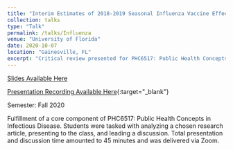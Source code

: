 ```yaml
---
title: "Interim Estimates of 2018-2019 Seasonal Influenza Vaccine Effectiveness"
collection: talks
type: "Talk"
permalink: /talks/Influenza
venue: "University of Florida"
date: 2020-10-07
location: "Gainesville, FL"
excerpt: "Critical review presented for PHC6517: Public Health Concepts in Infectious Disease"
---
```


[Slides Available Here](http://shalslikesepi.github.io/files/InfluenzaEstimates.pdf)    

[Presentation Recording Available Here](https://youtu.be/u_ccXJmmIKA){:target="_blank"}    


Semester: Fall 2020  

Fulfillment of a core component of PHC6517: Public Health Concepts in Infectious Disease. Students were tasked with analyzing a chosen research article, presenting to the class, and leading a discussion. Total presentation and discussion time amounted to 45 minutes and was delivered via Zoom. 
